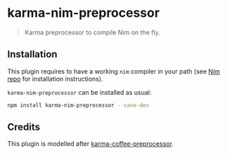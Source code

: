 # karma-nim-preprocessor

> Karma preprocessor to compile Nim on the fly.

## Installation

This plugin requires to have a working `nim` compiler in your path
(see [Nim repo](https://github.com/nim-lang/Nim#compiling) for installation instructions).

`karma-nim-preprocessor` can be installed as usual:
```bash
npm install karma-nim-preprocessor --save-dev
```

## Credits

This plugin is modelled after [karma-coffee-preprocessor](https://github.com/karma-runner/karma-coffee-preprocessor).